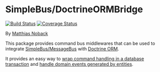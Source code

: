 # SimpleBus/DoctrineORMBridge

[![Build Status](https://travis-ci.org/SimpleBus/DoctrineORMBridge.svg?branch=master)](https://travis-ci.org/SimpleBus/DoctrineORMBridge) [![Coverage Status](https://coveralls.io/repos/SimpleBus/DoctrineORMBridge/badge.svg)](https://coveralls.io/r/SimpleBus/DoctrineORMBridge)

By [Matthias Noback](http://php-and-symfony.matthiasnoback.nl/)

This package provides command bus middlewares that can be used to integrate
[SimpleBus/MessageBus](https://github.com/SimpleBus/MessageBus) with [Doctrine
ORM](https://github.com/doctrine/doctrine2).

It provides an easy way to [wrap command handling in a database transaction](http://simplebus.github.io/DoctrineORMBridge/doc/transactions.html) and [handle domain events generated by entities](http://simplebus.github.io/DoctrineORMBridge/doc/domain_events.html).
